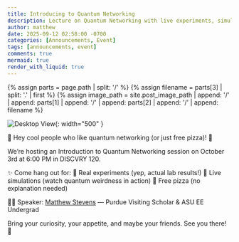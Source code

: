 ```yaml
---
title: Introducing to Quantum Networking
description: Lecture on Quantum Networking with live experiments, simulations, and free pizza!
author: matthew
date: 2025-09-12 02:58:00 -0700
categories: [Announcements, Event]
tags: [announcements, event]
comments: true
mermaid: true
render_with_liquid: true
---
```


{% assign parts = page.path | split: '/' %}
{% assign filename = parts[3] | split: '.' | first %}
{% assign image_path = site.post_image_path | append: '/' | append: parts[1] | append: '/' | append: parts[2] | append: '/' | append: filename %}

![Desktop View]({{image_path}}/poster.png){: width="500" }

🍕 Hey cool people who like quantum networking (or just free pizza)! 🍕

We’re hosting an Introduction to Quantum Networking session on October 3rd at 6:00 PM in DISCVRY 120.

✨ Come hang out for:
🔹 Real experiments (yep, actual lab results!)
🔹 Live simulations (watch quantum weirdness in action)
🔹 Free pizza (no explanation needed)

👨‍🔬 Speaker: [Matthew Stevens](https://www.linkedin.com/in/matthewleestevens/) — Purdue Visiting Scholar & ASU EE Undergrad

Bring your curiosity, your appetite, and maybe your friends. See you there! 🚀